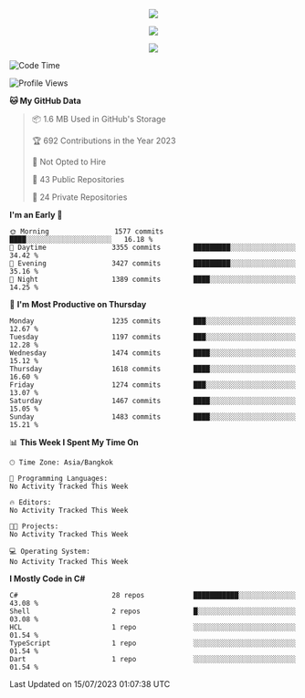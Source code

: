 <p align="center">
  <a href="say-hi.gif"> 
    <img align="center" src="say-hi.gif"/>
  </a>
</p>
<p align="center">
  <a href="https://github.com/htthinh1999">
    <img align="center" src="https://github-readme-stats-kappa-pink.vercel.app/api?username=htthinh1999&show_icons=true&count_private=true&theme=dracula"/>
  </a>
</p>
<p align="center">
  <a href="https://github.com/htthinh1999">
    <img src="https://github-readme-stats-kappa-pink.vercel.app/api/top-langs/?username=htthinh1999&layout=compact&langs_count=6&count_private=true&hide=tsql,hlsl,glsl,shaderlab&theme=dracula"/>
  </a>
</p>

<!--START_SECTION:waka-->
![Code Time](http://img.shields.io/badge/Code%20Time-0%20secs-blue)

![Profile Views](http://img.shields.io/badge/Profile%20Views-0-blue)

**🐱 My GitHub Data** 

> 📦 1.6 MB Used in GitHub's Storage 
 > 
> 🏆 692 Contributions in the Year 2023
 > 
> 🚫 Not Opted to Hire
 > 
> 📜 43 Public Repositories 
 > 
> 🔑 24 Private Repositories 
 > 
**I'm an Early 🐤** 

```text
🌞 Morning                1577 commits        ████░░░░░░░░░░░░░░░░░░░░░   16.18 % 
🌆 Daytime                3355 commits        █████████░░░░░░░░░░░░░░░░   34.42 % 
🌃 Evening                3427 commits        █████████░░░░░░░░░░░░░░░░   35.16 % 
🌙 Night                  1389 commits        ████░░░░░░░░░░░░░░░░░░░░░   14.25 % 
```
📅 **I'm Most Productive on Thursday** 

```text
Monday                   1235 commits        ███░░░░░░░░░░░░░░░░░░░░░░   12.67 % 
Tuesday                  1197 commits        ███░░░░░░░░░░░░░░░░░░░░░░   12.28 % 
Wednesday                1474 commits        ████░░░░░░░░░░░░░░░░░░░░░   15.12 % 
Thursday                 1618 commits        ████░░░░░░░░░░░░░░░░░░░░░   16.60 % 
Friday                   1274 commits        ███░░░░░░░░░░░░░░░░░░░░░░   13.07 % 
Saturday                 1467 commits        ████░░░░░░░░░░░░░░░░░░░░░   15.05 % 
Sunday                   1483 commits        ████░░░░░░░░░░░░░░░░░░░░░   15.21 % 
```


📊 **This Week I Spent My Time On** 

```text
🕑︎ Time Zone: Asia/Bangkok

💬 Programming Languages: 
No Activity Tracked This Week

🔥 Editors: 
No Activity Tracked This Week

🐱‍💻 Projects: 
No Activity Tracked This Week

💻 Operating System: 
No Activity Tracked This Week
```

**I Mostly Code in C#** 

```text
C#                       28 repos            ███████████░░░░░░░░░░░░░░   43.08 % 
Shell                    2 repos             █░░░░░░░░░░░░░░░░░░░░░░░░   03.08 % 
HCL                      1 repo              ░░░░░░░░░░░░░░░░░░░░░░░░░   01.54 % 
TypeScript               1 repo              ░░░░░░░░░░░░░░░░░░░░░░░░░   01.54 % 
Dart                     1 repo              ░░░░░░░░░░░░░░░░░░░░░░░░░   01.54 % 
```




 Last Updated on 15/07/2023 01:07:38 UTC
<!--END_SECTION:waka-->
